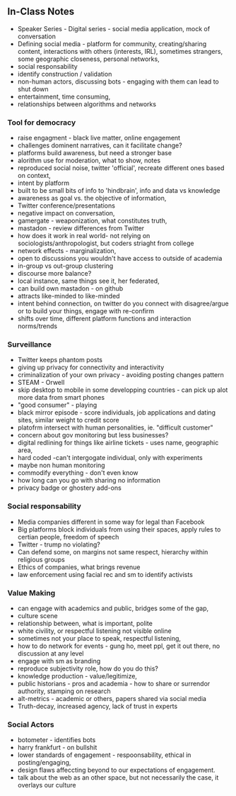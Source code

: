 ## In-Class Notes
- Speaker Series - Digital series - social media application, mock of conversation
- Defining social media - platform for community, creating/sharing content, interactions with others (interests, IRL), sometimes strangers, some geographic closeness, personal networks,
- social responsability
- identify construction / validation
- non-human actors, discussing bots - engaging with them can lead to shut down
- entertainment, time consuming, 
- relationships between algorithms and networks
### Tool for democracy
- raise engagment - black live matter, online engagement
- challenges dominent narratives, can it facilitate change?
- platforms build awareness, but need a stronger base
- alorithm use for moderation, what to show, notes
- reproduced social noise, twitter 'official', recreate different ones based on context, 
- intent by platform
- built to be small bits of info to 'hindbrain', info and data vs knowledge
- awareness as goal vs. the objective of information, 
- Twitter conference/presentations
- negative impact on conversation, 
- gamergate - weaponization, what constitutes truth, 
- mastadon - review differences from Twitter
- how does it work in real world- not relying on sociologists/anthropologist, but coders striaght from college
- network effects - marginalization, 
- open to discussions you wouldn't have access to outside of academia
- in-group vs out-group clustering
- discourse more balance?
- local instance, same things see it, her federated,
- can build own mastadon - on github
- attracts like-minded to like-minded
- intent behind connection, on twitter do you connect with disagree/argue or to build your things, engage with re-confirm
- shifts over time, different platform functions and interaction norms/trends
### Surveillance
- Twitter keeps phantom posts
- giving up privacy for connectivity and interactivity
- criminalization of your own privacy - avoiding posting changes pattern
- STEAM - Orwell
- skip desktop to mobile in some developping countries - can pick up alot more data from smart phones
- "good consumer" - playing
- black mirror episode - score individuals, job applications and dating sites, similar weight to credit score
- platofrm intersect with human personalities, ie. "difficult customer"
- concern about gov monitoring but less businesses?
- digital redlining for things like airline tickets - uses name, geographic area, 
- hard coded -can't intergogate individual, only with experiments
- maybe non human monitoring
- commodify everything - don't even know
- how long can you go with sharing no information
- privacy badge or ghostery add-ons
### Social responsability
- Media companies different in some way for legal than Facebook
- Big platforms block individuals from using their spaces, apply rules to certian people, freedom of speech
- Twitter - trump no violating? 
- Can defend some, on margins not same respect, hierarchy within religious groups
- Ethics of companies, what brings revenue
- law enforcement using facial rec and sm to identify activists
### Value Making
- can engage with academics and public, bridges some of the gap,
- culture scene
- relationship between, what is important, polite
- white civility, or respectful listening not visible online
- sometimes not your place to speak, respectful listening,
- how to do network for events - gung ho, meet ppl, get it out there, no discussion at any level
- engage with sm as branding
- reproduce subjectivity role, how do you do this?
- knowledge production - value/legitimize, 
- public historians - pros and academia - how to share or surrendor authority, stamping on research
- alt-metrics - academic or others, papers shared via social media
- Truth-decay, increased agency, lack of trust in experts
### Social Actors
- botometer - identifies bots
- harry frankfurt - on bullshit
- lower standards of engagement - respoonsability, ethical in posting/engaging,
- design flaws affeccting beyond to our expectations of engagement.
- talk about the web as an other space, but not necessarily the case, it overlays our culture